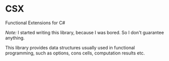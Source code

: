 # CSX

Functional Extensions for C#

*Note:* I started writing this library, because I was bored.
So I don't guarantee anything.

This library provides data structures usually used in
functional programming, such as options, cons cells,
computation results etc.
